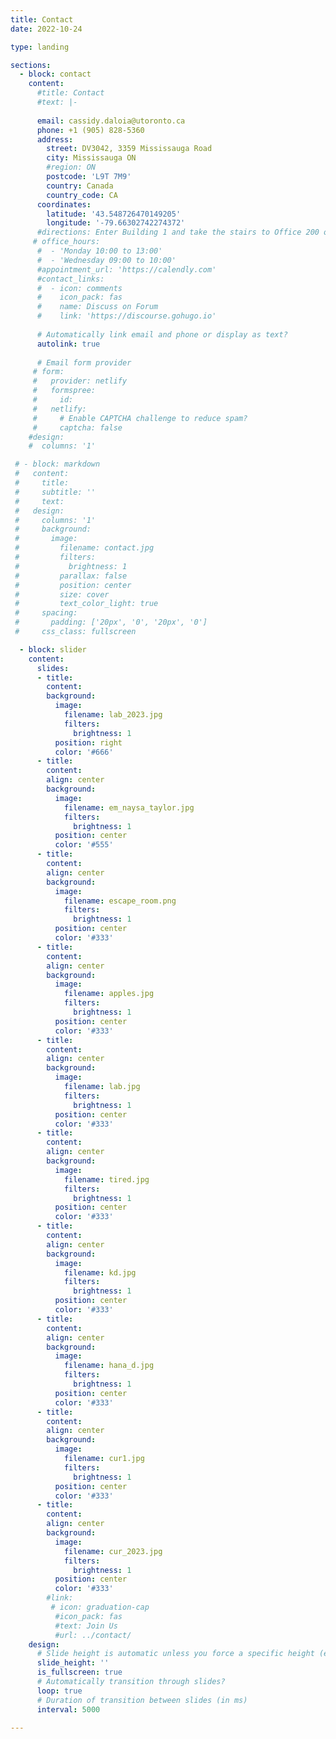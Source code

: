 ```yaml
---
title: Contact
date: 2022-10-24

type: landing

sections:
  - block: contact
    content:
      #title: Contact
      #text: |-
      
      email: cassidy.daloia@utoronto.ca
      phone: +1 (905) 828-5360
      address:
        street: DV3042, 3359 Mississauga Road
        city: Mississauga ON
        #region: ON
        postcode: 'L9T 7M9'
        country: Canada
        country_code: CA
      coordinates:
        latitude: '43.548726470149205'  
        longitude: '-79.66302742274372'
      #directions: Enter Building 1 and take the stairs to Office 200 on Floor 2
     # office_hours:
      #  - 'Monday 10:00 to 13:00'
      #  - 'Wednesday 09:00 to 10:00'
      #appointment_url: 'https://calendly.com'
      #contact_links:
      #  - icon: comments
      #    icon_pack: fas
      #    name: Discuss on Forum
      #    link: 'https://discourse.gohugo.io'
    
      # Automatically link email and phone or display as text?
      autolink: true
    
      # Email form provider
     # form:
     #   provider: netlify
     #   formspree:
     #     id:
     #   netlify:
     #     # Enable CAPTCHA challenge to reduce spam?
     #     captcha: false
    #design:
    #  columns: '1'

 # - block: markdown
 #   content:
 #     title:
 #     subtitle: ''
 #     text:
 #   design:
 #     columns: '1'
 #     background:
 #       image: 
 #         filename: contact.jpg
 #         filters:
 #           brightness: 1
 #         parallax: false
 #         position: center
 #         size: cover
 #         text_color_light: true
 #     spacing:
 #       padding: ['20px', '0', '20px', '0']
 #     css_class: fullscreen

  - block: slider
    content:
      slides:
      - title: 
        content: 
        background:
          image:
            filename: lab_2023.jpg
            filters:
              brightness: 1
          position: right
          color: '#666'
      - title: 
        content: 
        align: center
        background:
          image:
            filename: em_naysa_taylor.jpg
            filters:
              brightness: 1
          position: center
          color: '#555'
      - title: 
        content: 
        align: center
        background:
          image:
            filename: escape_room.png
            filters:
              brightness: 1
          position: center
          color: '#333'
      - title: 
        content: 
        align: center
        background:
          image:
            filename: apples.jpg
            filters:
              brightness: 1
          position: center
          color: '#333'
      - title: 
        content: 
        align: center
        background:
          image:
            filename: lab.jpg
            filters:
              brightness: 1
          position: center
          color: '#333'
      - title: 
        content: 
        align: center
        background:
          image:
            filename: tired.jpg
            filters:
              brightness: 1
          position: center
          color: '#333'
      - title: 
        content: 
        align: center
        background:
          image:
            filename: kd.jpg
            filters:
              brightness: 1
          position: center
          color: '#333'
      - title: 
        content: 
        align: center
        background:
          image:
            filename: hana_d.jpg
            filters:
              brightness: 1
          position: center
          color: '#333'
      - title: 
        content: 
        align: center
        background:
          image:
            filename: cur1.jpg
            filters:
              brightness: 1
          position: center
          color: '#333'
      - title: 
        content: 
        align: center
        background:
          image:
            filename: cur_2023.jpg
            filters:
              brightness: 1
          position: center
          color: '#333'
        #link:
         # icon: graduation-cap
          #icon_pack: fas
          #text: Join Us
          #url: ../contact/
    design:
      # Slide height is automatic unless you force a specific height (e.g. '400px')
      slide_height: ''
      is_fullscreen: true
      # Automatically transition through slides?
      loop: true
      # Duration of transition between slides (in ms)
      interval: 5000

---
```

